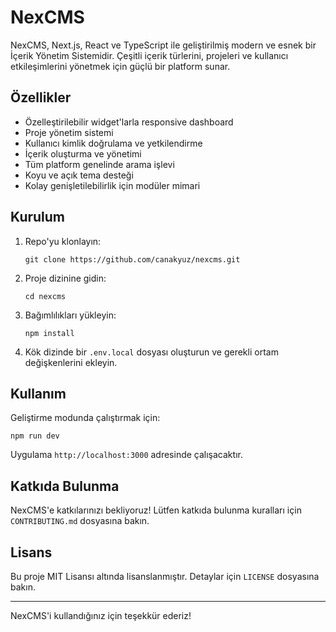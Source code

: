 # NexCMS

NexCMS, Next.js, React ve TypeScript ile geliştirilmiş modern ve esnek bir İçerik Yönetim Sistemidir. Çeşitli içerik türlerini, projeleri ve kullanıcı etkileşimlerini yönetmek için güçlü bir platform sunar.

## Özellikler

- Özelleştirilebilir widget'larla responsive dashboard
- Proje yönetim sistemi
- Kullanıcı kimlik doğrulama ve yetkilendirme
- İçerik oluşturma ve yönetimi
- Tüm platform genelinde arama işlevi
- Koyu ve açık tema desteği
- Kolay genişletilebilirlik için modüler mimari

## Kurulum

1. Repo'yu klonlayın:
   ```
   git clone https://github.com/canakyuz/nexcms.git
   ```

2. Proje dizinine gidin:
   ```
   cd nexcms
   ```

3. Bağımlılıkları yükleyin:
   ```
   npm install
   ```

4. Kök dizinde bir `.env.local` dosyası oluşturun ve gerekli ortam değişkenlerini ekleyin.

## Kullanım

Geliştirme modunda çalıştırmak için:

```
npm run dev
```

Uygulama `http://localhost:3000` adresinde çalışacaktır.

## Katkıda Bulunma

NexCMS'e katkılarınızı bekliyoruz! Lütfen katkıda bulunma kuralları için `CONTRIBUTING.md` dosyasına bakın.

## Lisans

Bu proje MIT Lisansı altında lisanslanmıştır. Detaylar için `LICENSE` dosyasına bakın.

---

NexCMS'i kullandığınız için teşekkür ederiz!
